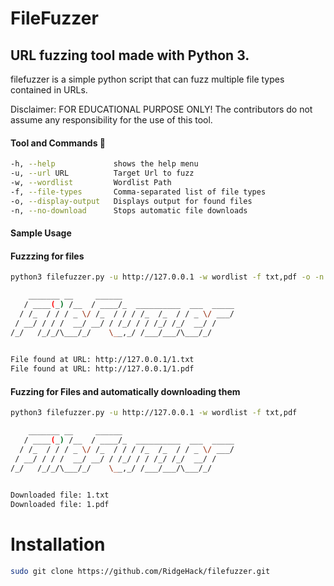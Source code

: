 # FileFuzzer
## URL fuzzing tool made with Python 3.

filefuzzer is a simple python script that can fuzz multiple file types contained in URLs.

Disclaimer: FOR EDUCATIONAL PURPOSE ONLY! The contributors do not assume any responsibility for the use of this tool.

#### Tool and Commands 🧰
```bash
-h, --help             shows the help menu
-u, --url URL          Target Url to fuzz
-w, --wordlist         Wordlist Path
-f, --file-types       Comma-separated list of file types
-o, --display-output   Displays output for found files
-n, --no-download      Stops automatic file downloads
```

#### Sample Usage

#### Fuzzzing for files
```bash
python3 filefuzzer.py -u http://127.0.0.1 -w wordlist -f txt,pdf -o -n  

    _______ __     ______                         
   / ____(_) /__  / ____/_  __________  ___  _____
  / /_  / / / _ \/ /_  / / / /_  /_  / / _ \/ ___/
 / __/ / / /  __/ __/ / /_/ / / /_/ /_/  __/ /    
/_/   /_/_/\___/_/    \__,_/ /___/___/\___/_/     
                                                  

File found at URL: http://127.0.0.1/1.txt
File found at URL: http://127.0.0.1/1.pdf
```
#### Fuzzing for Files and automatically downloading them
```bash
python3 filefuzzer.py -u http://127.0.0.1 -w wordlist -f txt,pdf       

    _______ __     ______                         
   / ____(_) /__  / ____/_  __________  ___  _____
  / /_  / / / _ \/ /_  / / / /_  /_  / / _ \/ ___/
 / __/ / / /  __/ __/ / /_/ / / /_/ /_/  __/ /    
/_/   /_/_/\___/_/    \__,_/ /___/___/\___/_/     
                                                  

Downloaded file: 1.txt
Downloaded file: 1.pdf
```

# Installation 

```bash
sudo git clone https://github.com/RidgeHack/filefuzzer.git
```










